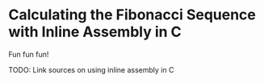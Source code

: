 # Calculating the Fibonacci Sequence with Inline Assembly in C

Fun fun fun!

TODO: Link sources on using inline assembly in C
